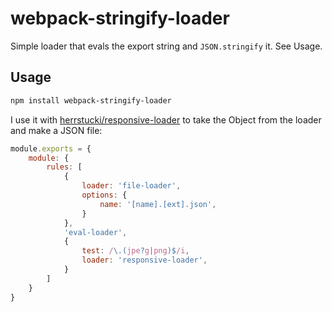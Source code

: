 # webpack-stringify-loader

Simple loader that evals the export string and `JSON.stringify` it. See Usage.

## Usage

```bash
npm install webpack-stringify-loader
```

I use it with [herrstucki/responsive-loader](https://github.com/herrstucki/responsive-loader)
to take the Object from the loader and make a JSON file:

```javascript
module.exports = {
    module: {
        rules: [
            {
                loader: 'file-loader',
                options: {
                    name: '[name].[ext].json',
                }
            },
            'eval-loader',
            {
                test: /\.(jpe?g|png)$/i,
                loader: 'responsive-loader',
            }
        ]
    }
}
```